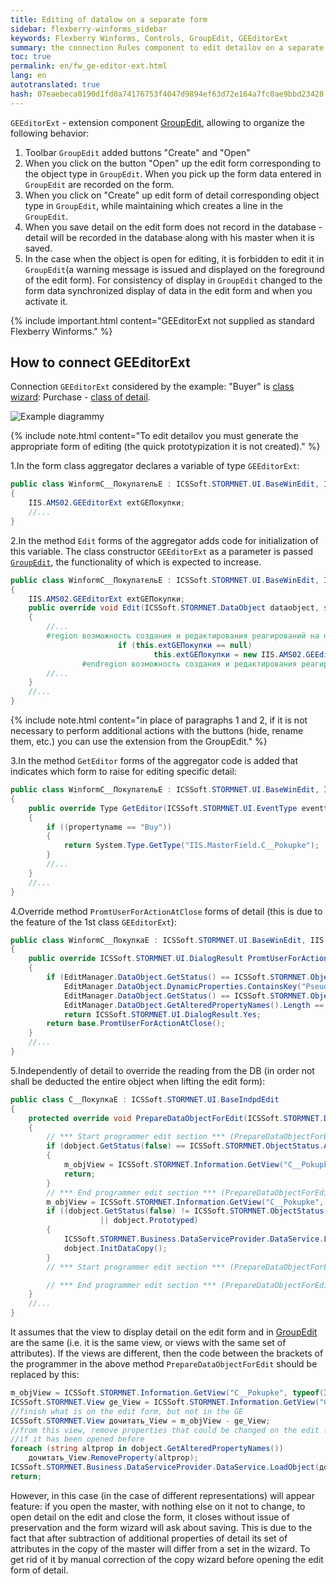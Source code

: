 ```yaml
--- 
title: Editing of datalow on a separate form 
sidebar: flexberry-winforms_sidebar 
keywords: Flexberry Winforms, Controls, GroupEdit, GEEditorExt 
summary: the connection Rules component to edit detailov on a separate form 
toc: true 
permalink: en/fw_ge-editor-ext.html 
lang: en 
autotranslated: true 
hash: 07eaebeca0190d1fd0a74176753f4047d9894ef63d72e164a7fc0ae9bbd23428 
--- 
```


`GEEditorExt` - extension component [GroupEdit](fw_group-edit.html), allowing to organize the following behavior: 

1. Toolbar `GroupEdit` added buttons "Create" and "Open" 
2. When you click on the button "Open" up the edit form corresponding to the object type in `GroupEdit`. When you pick up the form data entered in `GroupEdit` are recorded on the form. 
3. When you click on "Create" up edit form of detail corresponding object type in `GroupEdit`, while maintaining which creates a line in the `GroupEdit`. 
4. When you save detail on the edit form does not record in the database - detail will be recorded in the database along with his master when it is saved. 
5. In the case when the object is open for editing, it is forbidden to edit it in `GroupEdit`(a warning message is issued and displayed on the foreground of the edit form). For consistency of display in `GroupEdit` changed to the form data synchronized display of data in the edit form and when you activate it. 

{% include important.html content="GEEditorExt not supplied as standard Flexberry Winforms." %} 

## How to connect GEEditorExt 

Connection `GEEditorExt` considered by the example: "Buyer" is [class wizard](fd_key-concepts.html): Purchase - [class of detail](fd_key-concepts.html). 

![Example diagrammy](/images/pages/products/flexberry-winforms/controls/groupedit/class-diagram_-customer-purchase2.jpg) 

{% include note.html content="To edit detailov you must generate the appropriate form of editing (the quick prototypization it is not created)." %} 

1.In the form class aggregator declares a variable of type `GEEditorExt`: 

```csharp
public class WinformC__ПокупательE : ICSSoft.STORMNET.UI.BaseWinEdit, IIS.MasterField.DPDIC__ПокупательE
{
    IIS.AMS02.GEEditorExt extGEПокупки;
    //... 
}
``` 

2.In the method `Edit` forms of the aggregator adds code for initialization of this variable. The class constructor `GEEditorExt` as a parameter is passed [`GroupEdit`](fw_group-edit.html), the functionality of which is expected to increase. 

```csharp
public class WinformC__ПокупательE : ICSSoft.STORMNET.UI.BaseWinEdit, IIS.MasterField.DPDIC__ПокупательE
{
    IIS.AMS02.GEEditorExt extGEПокупки;
    public override void Edit(ICSSoft.STORMNET.DataObject dataobject, string contpath, string propertyname, object tag)
    {
        //... 
        #region возможность создания и редактирования реагирований на отдельной формы из GE
                        if (this.extGEПокупки == null)
                                this.extGEПокупки = new IIS.AMS02.GEEditorExt(Покупки);
                #endregion возможность создания и редактирования реагирований на отдельной формы из GE
        //... 
    }
    //... 
}
``` 

{% include note.html content="in place of paragraphs 1 and 2, if it is not necessary to perform additional actions with the buttons (hide, rename them, etc.) you can use the extension from the GroupEdit." %} 

3.In the method `GetEditor` forms of the aggregator code is added that indicates which form to raise for editing specific detail: 

```csharp
public class WinformC__ПокупательE : ICSSoft.STORMNET.UI.BaseWinEdit, IIS.MasterField.DPDIC__ПокупательE
{
    public override Type GetEditor(ICSSoft.STORMNET.UI.EventType eventtype, ICSSoft.STORMNET.DataObject dataobject, string contpath, string propertyname)
    {
        if ((propertyname == "Buy"))
        {
            return System.Type.GetType("IIS.MasterField.C__Pokupke");
        }
        //... 
    }
    //... 
}
``` 

4.Override method `PromtUserForActionAtClose` forms of detail (this is due to the feature of the 1st class `GEEditorExt`): 

```csharp
public class WinformC__ПокупкаE : ICSSoft.STORMNET.UI.BaseWinEdit, IIS.MasterField.DPDIC__ПокупкаE
{
    public override ICSSoft.STORMNET.UI.DialogResult PromtUserForActionAtClose()
    {
        if (EditManager.DataObject.GetStatus() == ICSSoft.STORMNET.ObjectStatus.Created &&
            EditManager.DataObject.DynamicProperties.ContainsKey("Pseudocoherent") ||
            EditManager.DataObject.GetStatus() == ICSSoft.STORMNET.ObjectStatus.UnAltered &&
            EditManager.DataObject.GetAlteredPropertyNames().Length == 0)
            return ICSSoft.STORMNET.UI.DialogResult.Yes;
        return base.PromtUserForActionAtClose();
    }
    //... 
}
``` 

5.Independently of detail to override the reading from the DB (in order not shall be deducted the entire object when lifting the edit form): 

```csharp
public class C__ПокупкаE : ICSSoft.STORMNET.UI.BaseIndpdEdit
{
    protected override void PrepareDataObjectForEdit(ICSSoft.STORMNET.DataObject dobject)
    {
        // *** Start programmer edit section *** (PrepareDataObjectForEdit (DataObject) start) 
        if (dobject.GetStatus(false) == ICSSoft.STORMNET.ObjectStatus.Altered)
        {
            m_objView = ICSSoft.STORMNET.Information.GetView("C__Pokupke", typeof(IIS.MasterField.Покупка));
            return;
        }
        // *** End programmer edit section *** (PrepareDataObjectForEdit (DataObject) start) 
        m_objView = ICSSoft.STORMNET.Information.GetView("C__Pokupke", typeof(IIS.MasterField.Покупка));
        if ((dobject.GetStatus(false) != ICSSoft.STORMNET.ObjectStatus.Created)
                    || dobject.Prototyped)
        {
            ICSSoft.STORMNET.Business.DataServiceProvider.DataService.LoadObject(m_objView, dobject, false, false);
            dobject.InitDataCopy();
        }
        // *** Start programmer edit section *** (PrepareDataObjectForEdit (DataObject) end) 

        // *** End programmer edit section *** (PrepareDataObjectForEdit (DataObject) end) 
    }
    //... 
}
``` 

It assumes that the view to display detail on the edit form and in [GroupEdit](fw_group-edit.html) are the same (i.e. it is the same view, or views with the same set of attributes). If the views are different, then the code between the brackets of the programmer in the above method `PrepareDataObjectForEdit` should be replaced by this: 

```csharp
m_objView = ICSSoft.STORMNET.Information.GetView("C__Pokupke", typeof(IIS.MasterField.Покупка));
ICSSoft.STORMNET.View ge_View = ICSSoft.STORMNET.Information.GetView("C__ПокупкаD", typeof(IIS.MasterField.Покупка));
//finish what is on the edit form, but not in the GE 
ICSSoft.STORMNET.View дочитать_View = m_objView - ge_View;
//from this view, remove properties that could be changed on the edit form, 
//if it has been opened before 
foreach (string altprop in dobject.GetAlteredPropertyNames())
    дочитать_View.RemoveProperty(altprop);
ICSSoft.STORMNET.Business.DataServiceProvider.DataService.LoadObject(дочитать_View, dobject, false, false);
return;
``` 

However, in this case (in the case of different representations) will appear feature: if you open the master, with nothing else on it not to change, to open detail on the edit and close the form, it closes without issue of preservation and the form wizard will ask about saving. This is due to the fact that after subtraction of additional properties of detail its set of attributes in the copy of the master will differ from a set in the wizard. To get rid of it by manual correction of the copy wizard before opening the edit form of detail. 



